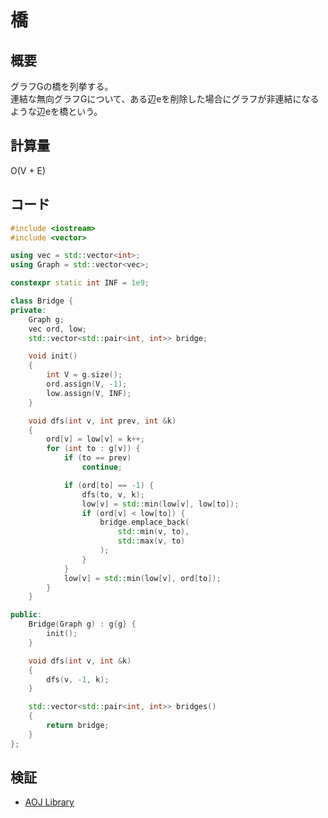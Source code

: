# 橋
## 概要
グラフGの橋を列挙する。  
連結な無向グラフGについて、ある辺eを削除した場合にグラフが非連結になるような辺eを橋という。

## 計算量
O(V + E)

## コード
```cpp
#include <iostream>
#include <vector>

using vec = std::vector<int>;
using Graph = std::vector<vec>;

constexpr static int INF = 1e9;

class Bridge {
private:
    Graph g;
    vec ord, low;
    std::vector<std::pair<int, int>> bridge;

    void init()
    {
        int V = g.size();
        ord.assign(V, -1);
        low.assign(V, INF);
    }

    void dfs(int v, int prev, int &k)
    {
        ord[v] = low[v] = k++;
        for (int to : g[v]) {
            if (to == prev)
                continue;

            if (ord[to] == -1) {
                dfs(to, v, k);
                low[v] = std::min(low[v], low[to]);
                if (ord[v] < low[to]) {
                    bridge.emplace_back(
                        std::min(v, to),
                        std::max(v, to)
                    );
                }
            }
            low[v] = std::min(low[v], ord[to]);
        }
    }

public:
    Bridge(Graph g) : g{g} {
        init();
    }

    void dfs(int v, int &k)
    {
        dfs(v, -1, k);
    }

    std::vector<std::pair<int, int>> bridges()
    {
        return bridge;
    }
};
```

## 検証
- [AOJ Library](https://onlinejudge.u-aizu.ac.jp/courses/library/5/GRL/all/GRL_3_B)
